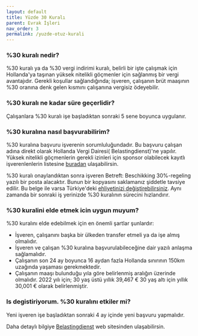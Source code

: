 ```yaml
---
layout: default
title: Yüzde 30 Kuralı
parent: Evrak İşleri
nav_order: 3
permalink: /yuzde-otuz-kurali
---
```


### %30 kuralı nedir?

%30 kuralı ya da %30 vergi indirimi kuralı, belirli bir işte çalışmak için Hollanda'ya taşınan yüksek nitelikli
göçmenler için sağlanmış bir vergi avantajıdır. Gerekli koşullar sağlandığında; işveren, çalışanın brüt maaşının %30
oranına denk gelen kısmını çalışanına vergisiz ödeyebilir.

### %30 kuralı ne kadar süre geçerlidir?

Çalışanlara %30 kuralı işe başladıktan sonraki 5 sene boyunca uygulanır.

### %30 kuralına nasıl başvurabilirim?

%30 kuralına başvuru işverenin sorumluluğundadır. Bu başvuru çalışan adına direkt olarak Hollanda Vergi Dairesi(
Belastingdienst)'ne yapılır. Yüksek nitelikli göçmenlerin gerekli izinleri için sponsor olabilecek kayıtlı
işverenlenlerin listesine [buradan](https://ind.nl/en/public-register-recognised-sponsors) ulaşabilirsin.

%30 kuralı onaylandıktan sonra işveren Betreft: Beschikking 30%-regeling yazılı bir posta alacaktır. Bunun bir kopyasını
saklamanız şiddetle tavsiye edilir. Bu belge ile varsa Türkiye'deki [ehliyetinizi değiştirebilirsiniz](/ehliyet-degisimi). Aynı zamanda bir
sonraki iş yerinizde %30 kuralının sürecini hızlandırır.

### %30 kuralini elde etmek icin uygun muyum?

%30 kuralını elde edebilmek için en önemli şartlar şunlardır:

* İşveren, çalışanını başka bir ülkeden transfer etmeli ya da işe almış olmalıdır.
* İşveren ve çalışan %30 kuralına başvurulabileceğine dair yazılı anlaşma sağlamalıdır.
* Çalışanın son 24 ay boyunca 16 aydan fazla Hollanda sınırının 150km uzağında yaşaması gerekmektedir.
* Çalışanın maaşı bulunduğu yıla göre belirlenmiş aralığın üzerinde olmalıdır. 2022 yılı için; 30 yaş üstü yıllık 39,467
  € 30 yaş altı için yıllık 30,001 € olarak belirlenmiştir.

### Is degistiriyorum. %30 kuralını etkiler mi?

Yeni işveren işe başladıktan sonraki 4 ay içinde yeni başvuru yapmalıdır.

Daha detaylı
bilgiye [Belastingdienst](https://www.belastingdienst.nl/wps/wcm/connect/en/individuals/content/coming-to-work-in-the-netherlands-30-percent-facility)
web sitesinden ulaşabilirsin.